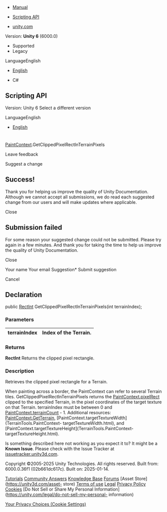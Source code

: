 [ ]()

  * [Manual](../Manual/index.html)
  * [Scripting API](../ScriptReference/index.html)

  * [unity.com](https://unity.com/)

Version: **Unity 6** (6000.0)

  * Supported
  * Legacy

LanguageEnglish

  * [English]()

  * C#

[ ](https://docs.unity3d.com)

## Scripting API

Version: Unity 6 Select a different version

LanguageEnglish

  * [English]()

#
[PaintContext](TerrainTools.PaintContext.html).GetClippedPixelRectInTerrainPixels

Leave feedback

Suggest a change

## Success!

Thank you for helping us improve the quality of Unity Documentation. Although
we cannot accept all submissions, we do read each suggested change from our
users and will make updates where applicable.

Close

## Submission failed

For some reason your suggested change could not be submitted. Please <a>try
again</a> in a few minutes. And thank you for taking the time to help us
improve the quality of Unity Documentation.

Close

Your name Your email Suggestion* Submit suggestion

Cancel

[ ]()

## Declaration

public [RectInt](RectInt.html) GetClippedPixelRectInTerrainPixels(int
terrainIndex);

### Parameters

terrainIndex | Index of the Terrain.  
---|---  
  
### Returns

**RectInt** Returns the clipped pixel rectangle.

### Description

Retrieves the clipped pixel rectangle for a Terrain.

When painting across a border, the PaintContext can refer to several Terrain
tiles. GetClippedPixelRectInTerrainPixels returns the
[PaintContext.pixelRect](TerrainTools.PaintContext-pixelRect.html) clipped to
the specified Terrain, in the pixel coordinates of the target texture on that
Terrain. terrainIndex must be between 0 and
[PaintContext.terrainCount](TerrainTools.PaintContext-terrainCount.html) \- 1.
Additional resources:
[PaintContext.GetTerrain](TerrainTools.PaintContext.GetTerrain.html),
[PaintContext.targetTextureWidth](TerrainTools.PaintContext-
targetTextureWidth.html), and
[PaintContext.targetTextureHeight](TerrainTools.PaintContext-
targetTextureHeight.html).

Is something described here not working as you expect it to? It might be a
**Known Issue**. Please check with the Issue Tracker at
[issuetracker.unity3d.com](https://issuetracker.unity3d.com).

Copyright ©2005-2025 Unity Technologies. All rights reserved. Built from:
6000.0.36f1 (02b661dc617c). Built on: 2025-01-14.

[Tutorials](https://unity3d.com/learn) [Community
Answers](https://answers.unity3d.com) [Knowledge
Base](https://support.unity3d.com/hc/en-us)
[Forums](https://forum.unity3d.com) [Asset Store](https://unity3d.com/asset-
store) [Terms of use](https://docs.unity3d.com/Manual/TermsOfUse.html)
[Legal](https://unity.com/legal) [Privacy
Policy](https://unity.com/legal/privacy-policy)
[Cookies](https://unity.com/legal/cookie-policy) [Do Not Sell or Share My
Personal Information](https://unity.com/legal/do-not-sell-my-personal-
information)

[Your Privacy Choices (Cookie Settings)](javascript:void\(0\);)


